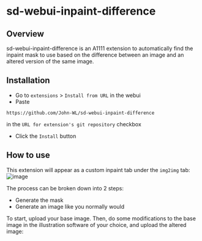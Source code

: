 # sd-webui-inpaint-difference
## Overview
sd-webui-inpaint-difference is an A1111 extension to automatically find the inpaint mask to use based on the difference between an image and an altered version of the same image.  

## Installation
- Go to `extensions` > `Install from URL` in the webui
- Paste
```
https://github.com/John-WL/sd-webui-inpaint-difference
```
in the `URL for extension's git repository` checkbox  
- Click the `Install` button

## How to use
This extension will appear as a custom inpaint tab under the `img2img` tab:  
![image](https://github.com/John-WL/sd-webui-inpaint-difference/assets/34081873/9c3492a7-a15b-4852-8177-3893f33c721d)

The process can be broken down into 2 steps:
- Generate the mask
- Generate an image like you normally would


To start, upload your base image. Then, do some modifications to the base image in the illustration software of your choice, and upload the altered image:


